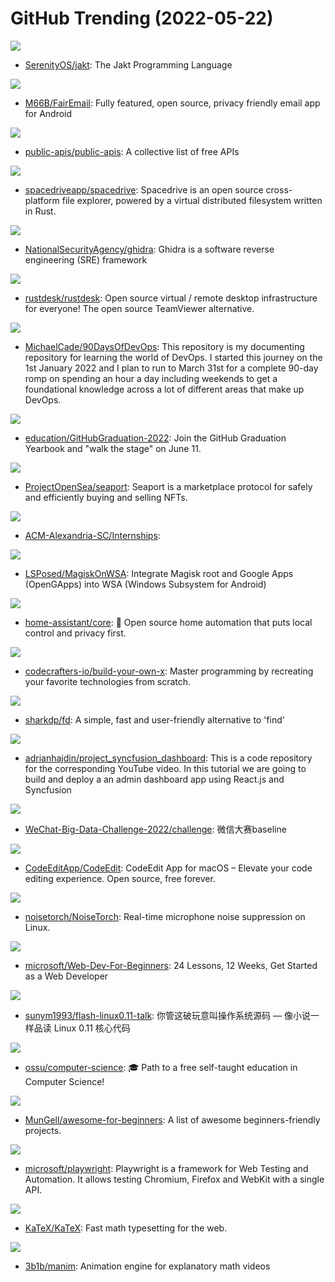 # GitHub Trending (2022-05-22)

![](https://img.shields.io/badge/C%2B%2B-New%20138-green?style=flat-square&logo=appveyor)
- [SerenityOS/jakt](https://github.com/SerenityOS/jakt): The Jakt Programming Language

![](https://img.shields.io/badge/Java-New%2091-green?style=flat-square&logo=appveyor)
- [M66B/FairEmail](https://github.com/M66B/FairEmail): Fully featured, open source, privacy friendly email app for Android

![](https://img.shields.io/badge/Python-New%20398-green?style=flat-square&logo=appveyor)
- [public-apis/public-apis](https://github.com/public-apis/public-apis): A collective list of free APIs

![](https://img.shields.io/badge/TypeScript-New%20117-green?style=flat-square&logo=appveyor)
- [spacedriveapp/spacedrive](https://github.com/spacedriveapp/spacedrive): Spacedrive is an open source cross-platform file explorer, powered by a virtual distributed filesystem written in Rust.

![](https://img.shields.io/badge/Java-New%2024-green?style=flat-square&logo=appveyor)
- [NationalSecurityAgency/ghidra](https://github.com/NationalSecurityAgency/ghidra): Ghidra is a software reverse engineering (SRE) framework

![](https://img.shields.io/badge/Rust-New%20588-green?style=flat-square&logo=appveyor)
- [rustdesk/rustdesk](https://github.com/rustdesk/rustdesk): Open source virtual / remote desktop infrastructure for everyone! The open source TeamViewer alternative.

![](https://img.shields.io/badge/Shell-New%2044-green?style=flat-square&logo=appveyor)
- [MichaelCade/90DaysOfDevOps](https://github.com/MichaelCade/90DaysOfDevOps): This repository is my documenting repository for learning the world of DevOps. I started this journey on the 1st January 2022 and I plan to run to March 31st for a complete 90-day romp on spending an hour a day including weekends to get a foundational knowledge across a lot of different areas that make up DevOps.

![](https://img.shields.io/badge/JavaScript-New%20125-green?style=flat-square&logo=appveyor)
- [education/GitHubGraduation-2022](https://github.com/education/GitHubGraduation-2022): Join the GitHub Graduation Yearbook and "walk the stage" on June 11.

![](https://img.shields.io/badge/Solidity-New%20124-green?style=flat-square&logo=appveyor)
- [ProjectOpenSea/seaport](https://github.com/ProjectOpenSea/seaport): Seaport is a marketplace protocol for safely and efficiently buying and selling NFTs.

![](https://img.shields.io/badge/none-New%2052-green?style=flat-square&logo=appveyor)
- [ACM-Alexandria-SC/Internships](https://github.com/ACM-Alexandria-SC/Internships): 

![](https://img.shields.io/badge/none-New%20145-green?style=flat-square&logo=appveyor)
- [LSPosed/MagiskOnWSA](https://github.com/LSPosed/MagiskOnWSA): Integrate Magisk root and Google Apps (OpenGApps) into WSA (Windows Subsystem for Android)

![](https://img.shields.io/badge/Python-New%2015-green?style=flat-square&logo=appveyor)
- [home-assistant/core](https://github.com/home-assistant/core): 🏡 Open source home automation that puts local control and privacy first.

![](https://img.shields.io/badge/none-New%20202-green?style=flat-square&logo=appveyor)
- [codecrafters-io/build-your-own-x](https://github.com/codecrafters-io/build-your-own-x): Master programming by recreating your favorite technologies from scratch.

![](https://img.shields.io/badge/Rust-New%20184-green?style=flat-square&logo=appveyor)
- [sharkdp/fd](https://github.com/sharkdp/fd): A simple, fast and user-friendly alternative to 'find'

![](https://img.shields.io/badge/JavaScript-New%2045-green?style=flat-square&logo=appveyor)
- [adrianhajdin/project_syncfusion_dashboard](https://github.com/adrianhajdin/project_syncfusion_dashboard): This is a code repository for the corresponding YouTube video. In this tutorial we are going to build and deploy a an admin dashboard app using React.js and Syncfusion

![](https://img.shields.io/badge/Python-New%2026-green?style=flat-square&logo=appveyor)
- [WeChat-Big-Data-Challenge-2022/challenge](https://github.com/WeChat-Big-Data-Challenge-2022/challenge): 微信大赛baseline

![](https://img.shields.io/badge/Swift-New%20321-green?style=flat-square&logo=appveyor)
- [CodeEditApp/CodeEdit](https://github.com/CodeEditApp/CodeEdit): CodeEdit App for macOS – Elevate your code editing experience. Open source, free forever.

![](https://img.shields.io/badge/C-New%2066-green?style=flat-square&logo=appveyor)
- [noisetorch/NoiseTorch](https://github.com/noisetorch/NoiseTorch): Real-time microphone noise suppression on Linux.

![](https://img.shields.io/badge/JavaScript-New%20244-green?style=flat-square&logo=appveyor)
- [microsoft/Web-Dev-For-Beginners](https://github.com/microsoft/Web-Dev-For-Beginners): 24 Lessons, 12 Weeks, Get Started as a Web Developer

![](https://img.shields.io/badge/HTML-New%2028-green?style=flat-square&logo=appveyor)
- [sunym1993/flash-linux0.11-talk](https://github.com/sunym1993/flash-linux0.11-talk): 你管这破玩意叫操作系统源码 — 像小说一样品读 Linux 0.11 核心代码

![](https://img.shields.io/badge/none-New%20180-green?style=flat-square&logo=appveyor)
- [ossu/computer-science](https://github.com/ossu/computer-science): 🎓 Path to a free self-taught education in Computer Science!

![](https://img.shields.io/badge/none-New%2025-green?style=flat-square&logo=appveyor)
- [MunGell/awesome-for-beginners](https://github.com/MunGell/awesome-for-beginners): A list of awesome beginners-friendly projects.

![](https://img.shields.io/badge/TypeScript-New%2048-green?style=flat-square&logo=appveyor)
- [microsoft/playwright](https://github.com/microsoft/playwright): Playwright is a framework for Web Testing and Automation. It allows testing Chromium, Firefox and WebKit with a single API.

![](https://img.shields.io/badge/JavaScript-New%2017-green?style=flat-square&logo=appveyor)
- [KaTeX/KaTeX](https://github.com/KaTeX/KaTeX): Fast math typesetting for the web.

![](https://img.shields.io/badge/Python-New%2020-green?style=flat-square&logo=appveyor)
- [3b1b/manim](https://github.com/3b1b/manim): Animation engine for explanatory math videos

